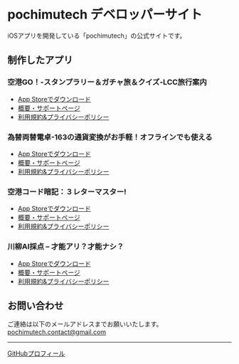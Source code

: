# pochimutech デベロッパーサイト

iOSアプリを開発している「pochimutech」の公式サイトです。

## 制作したアプリ

### 空港GO！-スタンプラリー＆ガチャ旅＆クイズ-LCC旅行案内
- [App Storeでダウンロード](https://apps.apple.com/jp/app/%E7%A9%BA%E6%B8%AFgo-%E3%82%B9%E3%82%BF%E3%83%B3%E3%83%97%E3%83%A9%E3%83%AA%E3%83%BC-%E3%82%AC%E3%83%81%E3%83%A3%E6%97%85-%E3%82%AF%E3%82%A4%E3%82%BA-lcc%E6%97%85%E8%A1%8C%E6%A1%88%E5%86%85/id6747669651)
- [概要・サポートページ](https://shadow-zenith-da4.notion.site/GO-21b4767babff808e9cedd56999c71d26)
- [利用規約&プライバシーポリシー](https://shadow-zenith-da4.notion.site/GO-21b4767babff805f9188fef736b9d75d)

### 為替両替電卓-163の通貨変換がお手軽！オフラインでも使える
- [App Storeでダウンロード](https://apps.apple.com/jp/app/%E7%82%BA%E6%9B%BF%E4%B8%A1%E6%9B%BF%E9%9B%BB%E5%8D%93-163%E3%81%AE%E9%80%9A%E8%B2%A8%E5%A4%89%E6%8F%9B%E3%81%8C%E3%81%8A%E6%89%8B%E8%BB%BD-%E3%82%AA%E3%83%95%E3%83%A9%E3%82%A4%E3%83%B3%E3%81%A7%E3%82%82%E4%BD%BF%E3%81%88%E3%82%8B/id6749210576)
- [概要・サポートページ](https://shadow-zenith-da4.notion.site/23d4767babff8036bec8fea0658e2a2e)
- [利用規約&プライバシーポリシー](https://shadow-zenith-da4.notion.site/23d4767babff809c9deffedecf8941a2)

### 空港コード暗記：３レターマスター!
- [App Storeでダウンロード](https://apps.apple.com/jp/app/%E7%A9%BA%E6%B8%AF%E3%82%B3%E3%83%BC%E3%83%89%E6%9A%97%E8%A8%98-%EF%BC%93%E3%83%AC%E3%82%BF%E3%83%BC%E3%83%9E%E3%82%B9%E3%82%BF%E3%83%BC/id6749082421)
- [概要・サポートページ](https://shadow-zenith-da4.notion.site/23a4767babff8006bf57eeaab23c85cf)
- [利用規約&プライバシーポリシー](https://shadow-zenith-da4.notion.site/23a4767babff80c3a1fac2ff1ef6d97f)

### 川柳AI採点 – 才能アリ？才能ナシ？
- [App Storeでダウンロード](https://apps.apple.com/jp/app/%E5%B7%9D%E6%9F%B3ai%E6%8E%A1%E7%82%B9-%E6%89%8D%E8%83%BD%E3%82%A2%E3%83%AA-%E6%89%8D%E8%83%BD%E3%83%8A%E3%82%B7/id6751155583)
- [概要・サポートページ](https://shadow-zenith-da4.notion.site/AI-24f4767babff8081b7e4f53c22ee04b5)
- [利用規約&プライバシーポリシー](https://shadow-zenith-da4.notion.site/AI-24f4767babff80b285b0d5d048bd3096)

## お問い合わせ

ご連絡は以下のメールアドレスまでお願いいたします。
pochimutech.contact@gmail.com

---
[GitHubプロフィール](https://github.com/pochimutech)
